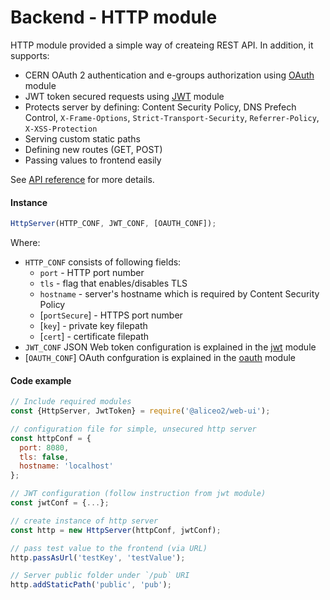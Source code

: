 # Backend - HTTP module
HTTP module provided a simple way of createing REST API. In addition, it supports:
 - CERN OAuth 2 authentication and e-groups authorization using [OAuth](oauth.md) module
 - JWT token secured requests using [JWT](json-tokens.md) module
 - Protects server by defining: Content Security Policy, DNS Prefech Control, `X-Frame-Options`, `Strict-Transport-Security`, `Referrer-Policy`, `X-XSS-Protection`
 - Serving custom static paths
 - Defining new routes (GET, POST)
 - Passing values to frontend easily

See [API reference](../reference/backend.md#httpserver) for more details.

#### Instance
```js
HttpServer(HTTP_CONF, JWT_CONF, [OAUTH_CONF]);
```
Where:
 * `HTTP_CONF` consists of following fields:
     * `port` - HTTP port number 
     * `tls` - flag that enables/disables TLS
     * `hostname` - server's hostname which is required by Content Security Policy
     * [`portSecure`] - HTTPS port number
     * [`key`] - private key filepath
     * [`cert`] - certificate filepath
 * `JWT_CONF` JSON Web token configuration is explained in the [jwt](json-tokens.md) module
 * [`OAUTH_CONF`] OAuth confguration is explained in the [oauth](oauth.md) module

#### Code example
```js
// Include required modules
const {HttpServer, JwtToken} = require('@aliceo2/web-ui');

// configuration file for simple, unsecured http server
const httpConf = {
  port: 8080,
  tls: false,
  hostname: 'localhost'
};

// JWT configuration (follow instruction from jwt module)
const jwtConf = {...};

// create instance of http server
const http = new HttpServer(httpConf, jwtConf);

// pass test value to the frontend (via URL)
http.passAsUrl('testKey', 'testValue');

// Server public folder under `/pub` URI
http.addStaticPath('public', 'pub');
```

